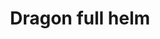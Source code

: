 ---
layout: item
title: Dragon full helm
item-id: 11335
datatable: true
id: 11335
name: "Dragon full helm"
members: true
lowalch: 60000
highalch: 90000
examine: "Protects your head and looks impressive too."
monsters:
  - id: 2919
    name: "Mithril dragon"
    members: true
    combat_level: 304
    wiki_url: "https://oldschool.runescape.wiki/w/Mithril_dragon"
    drops:
      - quantity: "1"
        rarity: 0.000030517578125
    image: "https://oldschool.runescape.wiki/images/9/94/Mithril_dragon.png?956ac"
---